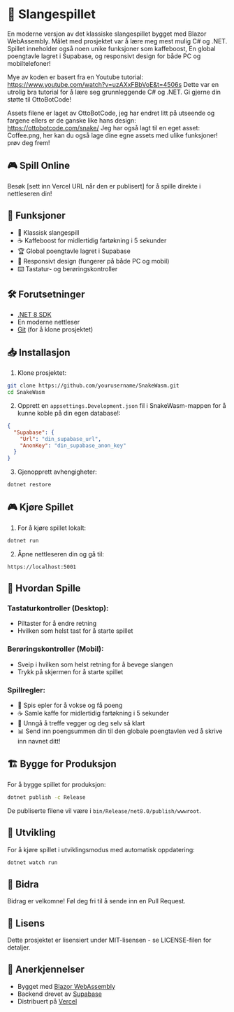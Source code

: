# 🐍 Slangespillet

En moderne versjon av det klassiske slangespillet bygget med Blazor WebAssembly.
Målet med prosjektet var å lære meg mest mulig C# og .NET.
Spillet inneholder også noen unike funksjoner som kaffeboost, En global poengtavle lagret i Supabase, og responsivt design for både PC og mobiltelefoner!

Mye av koden er basert fra en Youtube tutorial:
https://www.youtube.com/watch?v=uzAXxFBbVoE&t=4506s
Dette var en utrolig bra tutorial for å lære seg grunnleggende C# og .NET. Gi gjerne din støtte til OttoBotCode! 

Assets filene er laget av OttoBotCode, jeg har endret litt på utseende og fargene ellers er de ganske like hans design:
https://ottobotcode.com/snake/
Jeg har også lagt til en eget asset: Coffee.png, her kan du også lage dine egne assets med ulike funksjoner! prøv deg frem! 

## 🎮 Spill Online

Besøk [sett inn Vercel URL når den er publisert] for å spille direkte i nettleseren din!

## 🚀 Funksjoner

- 🎯 Klassisk slangespill 
- ☕ Kaffeboost for midlertidig fartøkning i 5 sekunder
- 🏆 Global poengtavle lagret i Supabase
- 📱 Responsivt design (fungerer på både PC og mobil)
- ⌨️ Tastatur- og berøringskontroller

## 🛠️ Forutsetninger

- [.NET 8 SDK](https://dotnet.microsoft.com/download/dotnet/8.0)
- En moderne nettleser
- [Git](https://git-scm.com/downloads) (for å klone prosjektet)

## 📥 Installasjon

1. Klone prosjektet:
```bash
git clone https://github.com/yourusername/SnakeWasm.git
cd SnakeWasm
```

2. Opprett en `appsettings.Development.json` fil i SnakeWasm-mappen for å kunne koble på din egen database!:
```json
{
  "Supabase": {
    "Url": "din_supabase_url",
    "AnonKey": "din_supabase_anon_key"
  }
}
```

3. Gjenopprett avhengigheter:
```bash
dotnet restore
```

## 🎮 Kjøre Spillet

1. For å kjøre spillet lokalt:
```bash
dotnet run
```

2. Åpne nettleseren din og gå til:
```
https://localhost:5001
```

## 🎯 Hvordan Spille

### Tastaturkontroller (Desktop):
- Piltaster for å endre retning
- Hvilken som helst tast for å starte spillet

### Berøringskontroller (Mobil):
- Sveip i hvilken som helst retning for å bevege slangen
- Trykk på skjermen for å starte spillet

### Spillregler:
- 🍎 Spis epler for å vokse og få poeng
- ☕ Samle kaffe for midlertidig fartøkning i 5 sekunder
- 🚫 Unngå å treffe vegger og deg selv så klart
- 📊 Send inn poengsummen din til den globale poengtavlen ved å skrive inn navnet ditt!

## 🏗️ Bygge for Produksjon

For å bygge spillet for produksjon:

```bash
dotnet publish -c Release
```

De publiserte filene vil være i `bin/Release/net8.0/publish/wwwroot`.

## 🔧 Utvikling

For å kjøre spillet i utviklingsmodus med automatisk oppdatering:

```bash
dotnet watch run
```

## 🤝 Bidra

Bidrag er velkomne! Føl deg fri til å sende inn en Pull Request.

## 📝 Lisens

Dette prosjektet er lisensiert under MIT-lisensen - se LICENSE-filen for detaljer.

## 🙏 Anerkjennelser

- Bygget med [Blazor WebAssembly](https://dotnet.microsoft.com/apps/aspnet/web-apps/blazor)
- Backend drevet av [Supabase](https://supabase.com)
- Distribuert på [Vercel](https://vercel.com) 